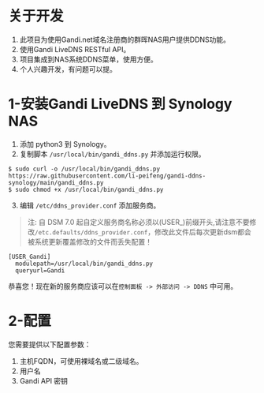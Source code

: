 # 关于开发
1. 此项目为使用Gandi.net域名注册商的群晖NAS用户提供DDNS功能。
2. 使用Gandi LiveDNS RESTful API。
3. 项目集成到NAS系统DDNS菜单，使用方便。
4. 个人兴趣开发，有问题可以提。
# 1-安装Gandi LiveDNS 到 Synology NAS
1. 添加 python3 到 Synology。
2. 复制脚本 `/usr/local/bin/gandi_ddns.py` 并添加运行权限。
```
$ sudo curl -o /usr/local/bin/gandi_ddns.py https://raw.githubusercontent.com/li-peifeng/gandi-ddns-synology/main/gandi_ddns.py
$ sudo chmod +x /usr/local/bin/gandi_ddns.py
```
3. 编辑 `/etc/ddns_provider.conf` 添加服务商。
> 注: 自 DSM 7.0 起自定义服务商名称必须以(USER_)前缀开头,请注意不要修改`/etc.defaults/ddns_provider.conf`，修改此文件后每次更新dsm都会被系统更新覆盖修改的文件而丢失配置！
```
[USER_Gandi]
  modulepath=/usr/local/bin/gandi_ddns.py
  queryurl=Gandi
```
恭喜您！现在新的服务商应该可以在`控制面板 -> 外部访问 -> DDNS` 中可用。
# 2-配置
您需要提供以下配置参数：
1. 主机FQDN，可使用裸域名或二级域名。
2. 用户名
3. Gandi API 密钥
